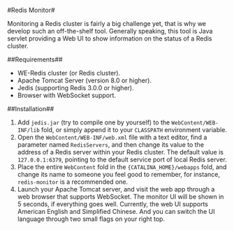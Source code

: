 #Redis Monitor#

Monitoring a Redis cluster is fairly a big challenge yet, that is why we develop such an off-the-shelf tool. Generally speaking, this tool is Java servlet providing a Web UI to show information on the status of a Redis cluster.

##Requirements##

- WE-Redis cluster (or Redis cluster).
- Apache Tomcat Server (version 8.0 or higher).
- Jedis (supporting Redis 3.0.0 or higher).
- Browser with WebSocket support.

##Installation##

1. Add `jedis.jar` (try to compile one by yourself) to the `WebContent/WEB-INF/lib` fold, or simply append it to your `CLASSPATH` environment variable.
2. Open the `WebContent/WEB-INF/web.xml` file with a text editor, find a parameter named `RedisServers`, and then change its value to the address of a Redis server within your Redis cluster. The default value is `127.0.0.1:6379`, pointing to the default service port of local Redis server.
3. Place the entire `WebContent` fold in the `{CATALINA_HOME}/webapps` fold, and change its name to someone you feel good to remember, for instance, `redis-monitor` is a recommended one.
4. Launch your Apache Tomcat server, and visit the web app through a web browser that supports WebSocket. The monitor UI will be shown in 5 seconds, if everything goes well. Currently, the web UI supports American English and Simplified Chinese. And you can switch the UI language through two small flags on your right top.

